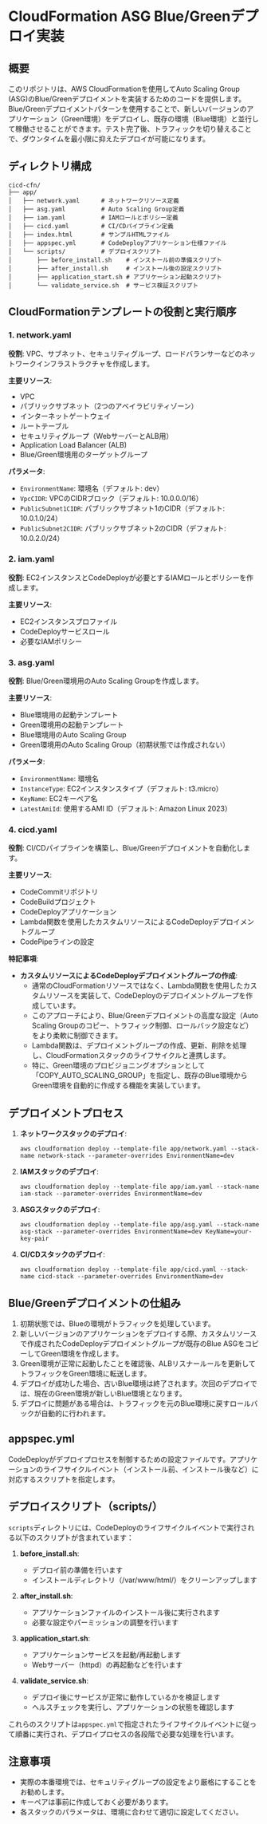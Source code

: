 # CloudFormation ASG Blue/Greenデプロイ実装

## 概要

このリポジトリは、AWS CloudFormationを使用してAuto Scaling Group (ASG)のBlue/Greenデプロイメントを実装するためのコードを提供します。Blue/Greenデプロイメントパターンを使用することで、新しいバージョンのアプリケーション（Green環境）をデプロイし、既存の環境（Blue環境）と並行して稼働させることができます。テスト完了後、トラフィックを切り替えることで、ダウンタイムを最小限に抑えたデプロイが可能になります。

## ディレクトリ構成

```
cicd-cfn/
├── app/
│   ├── network.yaml      # ネットワークリソース定義
│   ├── asg.yaml          # Auto Scaling Group定義
│   ├── iam.yaml          # IAMロールとポリシー定義
│   ├── cicd.yaml         # CI/CDパイプライン定義
│   ├── index.html        # サンプルHTMLファイル
│   ├── appspec.yml       # CodeDeployアプリケーション仕様ファイル
│   └── scripts/          # デプロイスクリプト
│       ├── before_install.sh    # インストール前の準備スクリプト
│       ├── after_install.sh     # インストール後の設定スクリプト
│       ├── application_start.sh # アプリケーション起動スクリプト
│       └── validate_service.sh  # サービス検証スクリプト
```

## CloudFormationテンプレートの役割と実行順序

### 1. network.yaml

**役割**: VPC、サブネット、セキュリティグループ、ロードバランサーなどのネットワークインフラストラクチャを作成します。

**主要リソース**:
- VPC
- パブリックサブネット（2つのアベイラビリティゾーン）
- インターネットゲートウェイ
- ルートテーブル
- セキュリティグループ（WebサーバーとALB用）
- Application Load Balancer (ALB)
- Blue/Green環境用のターゲットグループ

**パラメータ**:
- `EnvironmentName`: 環境名（デフォルト: dev）
- `VpcCIDR`: VPCのCIDRブロック（デフォルト: 10.0.0.0/16）
- `PublicSubnet1CIDR`: パブリックサブネット1のCIDR（デフォルト: 10.0.1.0/24）
- `PublicSubnet2CIDR`: パブリックサブネット2のCIDR（デフォルト: 10.0.2.0/24）

### 2. iam.yaml

**役割**: EC2インスタンスとCodeDeployが必要とするIAMロールとポリシーを作成します。

**主要リソース**:
- EC2インスタンスプロファイル
- CodeDeployサービスロール
- 必要なIAMポリシー

### 3. asg.yaml

**役割**: Blue/Green環境用のAuto Scaling Groupを作成します。

**主要リソース**:
- Blue環境用の起動テンプレート
- Green環境用の起動テンプレート
- Blue環境用のAuto Scaling Group
- Green環境用のAuto Scaling Group（初期状態では作成されない）

**パラメータ**:
- `EnvironmentName`: 環境名
- `InstanceType`: EC2インスタンスタイプ（デフォルト: t3.micro）
- `KeyName`: EC2キーペア名
- `LatestAmiId`: 使用するAMI ID（デフォルト: Amazon Linux 2023）

### 4. cicd.yaml

**役割**: CI/CDパイプラインを構築し、Blue/Greenデプロイメントを自動化します。

**主要リソース**:
- CodeCommitリポジトリ
- CodeBuildプロジェクト
- CodeDeployアプリケーション
- Lambda関数を使用したカスタムリソースによるCodeDeployデプロイメントグループ
- CodePipeラインの設定

**特記事項**:
- **カスタムリソースによるCodeDeployデプロイメントグループの作成**: 
  - 通常のCloudFormationリソースではなく、Lambda関数を使用したカスタムリソースを実装して、CodeDeployのデプロイメントグループを作成しています。
  - このアプローチにより、Blue/Greenデプロイメントの高度な設定（Auto Scaling Groupのコピー、トラフィック制御、ロールバック設定など）をより柔軟に制御できます。
  - Lambda関数は、デプロイメントグループの作成、更新、削除を処理し、CloudFormationスタックのライフサイクルと連携します。
  - 特に、Green環境のプロビジョニングオプションとして「COPY_AUTO_SCALING_GROUP」を指定し、既存のBlue環境からGreen環境を自動的に作成する機能を実装しています。

## デプロイメントプロセス

1. **ネットワークスタックのデプロイ**:
   ```
   aws cloudformation deploy --template-file app/network.yaml --stack-name network-stack --parameter-overrides EnvironmentName=dev
   ```

2. **IAMスタックのデプロイ**:
   ```
   aws cloudformation deploy --template-file app/iam.yaml --stack-name iam-stack --parameter-overrides EnvironmentName=dev
   ```

3. **ASGスタックのデプロイ**:
   ```
   aws cloudformation deploy --template-file app/asg.yaml --stack-name asg-stack --parameter-overrides EnvironmentName=dev KeyName=your-key-pair
   ```

4. **CI/CDスタックのデプロイ**:
   ```
   aws cloudformation deploy --template-file app/cicd.yaml --stack-name cicd-stack --parameter-overrides EnvironmentName=dev
   ```

## Blue/Greenデプロイメントの仕組み

1. 初期状態では、Blueの環境がトラフィックを処理しています。
2. 新しいバージョンのアプリケーションをデプロイする際、カスタムリソースで作成されたCodeDeployデプロイメントグループが既存のBlue ASGをコピーしてGreen環境を作成します。
3. Green環境が正常に起動したことを確認後、ALBリスナールールを更新してトラフィックをGreen環境に転送します。
4. デプロイが成功した場合、古いBlue環境は終了されます。次回のデプロイでは、現在のGreen環境が新しいBlue環境となります。
5. デプロイに問題がある場合は、トラフィックを元のBlue環境に戻すロールバックが自動的に行われます。

## appspec.yml

CodeDeployがデプロイプロセスを制御するための設定ファイルです。アプリケーションのライフサイクルイベント（インストール前、インストール後など）に対応するスクリプトを指定します。

## デプロイスクリプト（scripts/）

`scripts`ディレクトリには、CodeDeployのライフサイクルイベントで実行される以下のスクリプトが含まれています：

1. **before_install.sh**:
   - デプロイ前の準備を行います
   - インストールディレクトリ（/var/www/html/）をクリーンアップします

2. **after_install.sh**:
   - アプリケーションファイルのインストール後に実行されます
   - 必要な設定やパーミッションの調整を行います

3. **application_start.sh**:
   - アプリケーションサービスを起動/再起動します
   - Webサーバー（httpd）の再起動などを行います

4. **validate_service.sh**:
   - デプロイ後にサービスが正常に動作しているかを検証します
   - ヘルスチェックを実行し、アプリケーションの状態を確認します

これらのスクリプトは`appspec.yml`で指定されたライフサイクルイベントに従って順番に実行され、デプロイプロセスの各段階で必要な処理を行います。

## 注意事項

- 実際の本番環境では、セキュリティグループの設定をより厳格にすることをお勧めします。
- キーペアは事前に作成しておく必要があります。
- 各スタックのパラメータは、環境に合わせて適切に設定してください。
